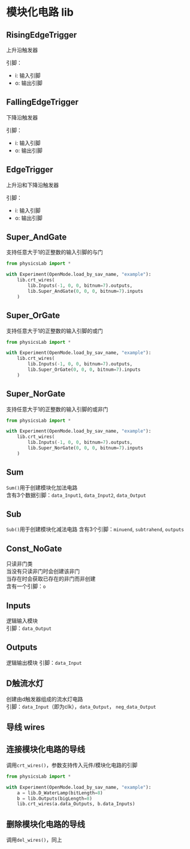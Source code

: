 # 模块化电路 lib

## RisingEdgeTrigger
上升沿触发器

引脚：
* i: 输入引脚
* o: 输出引脚

## FallingEdgeTrigger
下降沿触发器

引脚：
* i: 输入引脚
* o: 输出引脚

## EdgeTrigger
上升沿和下降沿触发器

引脚：
* i: 输入引脚
* o: 输出引脚

## Super_AndGate
支持任意大于1的正整数的输入引脚的与门
```Python
from physicsLab import *

with Experiment(OpenMode.load_by_sav_name, "example"):
    lib.crt_wires(
        lib.Inputs(-1, 0, 0, bitnum=7).outputs,
        lib.Super_AndGate(0, 0, 0, bitnum=7).inputs
    )
```

## Super_OrGate
支持任意大于1的正整数的输入引脚的或门
```Python
from physicsLab import *

with Experiment(OpenMode.load_by_sav_name, "example"):
    lib.crt_wires(
        lib.Inputs(-1, 0, 0, bitnum=7).outputs,
        lib.Super_OrGate(0, 0, 0, bitnum=7).inputs
    )
```

## Super_NorGate
支持任意大于1的正整数的输入引脚的或非门
```Python
from physicsLab import *

with Experiment(OpenMode.load_by_sav_name, "example"):
    lib.crt_wires(
        lib.Inputs(-1, 0, 0, bitnum=7).outputs,
        lib.Super_NorGate(0, 0, 0, bitnum=7).inputs
    )
```

## Sum
```Sum()```用于创建模块化加法电路  
含有3个数据引脚：`data_Input1`, `data_Input2`, `data_Output`

## Sub
`Sub()`用于创建模块化减法电路
含有3个引脚：`minuend`, `subtrahend`, `outputs`

## Const_NoGate
只读非门类  
当没有只读非门时会创建该非门  
当存在时会获取已存在的非门而非创建  
含有一个引脚：`o`

## Inputs
逻辑输入模块  
引脚：`data_Output`

## Outputs
逻辑输出模块
引脚：`data_Input`

## D触流水灯
创建由d触发器组成的流水灯电路  
引脚：`data_Input`（即为clk），`data_Output`， `neg_data_Output`

## 导线 wires
## 连接模块化电路的导线
调用`crt_wires()`，参数支持传入元件/模块化电路的引脚
```Python
from physicsLab import *

with Experiment(OpenMode.load_by_sav_name, "example"):
    a = lib.D_WaterLamp(bitLength=8)
    b = lib.Outputs(bigLength=8)
    lib.crt_wires(a.data_Outputs, b.data_Inputs)
```

## 删除模块化电路的导线
调用`del_wires()`，同上
